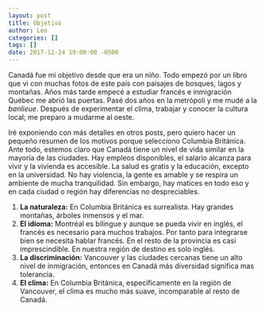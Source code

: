 ```yaml
---
layout: post
title: Objetivo
author: Leo
categories: []
tags: []
date: 2017-12-24 19:00:00 -0500
---
```


Canadá fue mi objetivo desde que era un niño. Todo empezó por un libro que vi con muchas fotos de este país con paisajes de bosques, lagos y montañas. Años más tarde empecé a estudiar francés e inmigración Québec me abrió las puertas. Pasé dos años en la metrópoli y me mudé a la <i>banlieue</i>. Después de experimentar el clima, trabajar y conocer la cultura local; me preparo a mudarme al oeste.

Iré exponiendo con más detalles en otros posts, pero quiero hacer un pequeño resumen de los motivos porque selecciono Columbia Británica. 
Ante todo, estemos claro que Canadá tiene un nivel de vida similar en la mayoría de las ciudades. Hay empleos disponibles, el salario alcanza para vivir y la vivienda es accesible. La salud es gratis y la educación, excepto en la universidad. No hay violencia, la gente es amable y se respira un ambiente de mucha tranquilidad. Sin embargo, hay matices en todo eso y en cada ciudad o región hay diferencias no despreciables.
<ol>
<li><strong>La naturaleza:</strong> En Columbia Británica es surrealista. Hay grandes montañas, árboles inmensos y el mar.</li>
<li><strong>El idioma:</strong> Montréal es bilingue y aunque se pueda vivir en inglés, el francés es necesario para muchos trabajos. Por tanto para integrarse bien se necesita hablar francés. En el resto de la provincia es casi imprescindible. En nuestra región de destino es solo inglés.</li>
<li><strong>La discriminación:</strong> Vancouver y las ciudades cercanas tiene un alto nivel de inmigración, entonces en Canadá más diversidad significa mas tolerancia.</li>
<li><strong>El clima:</strong> En Columbia Británica, específicamente en la región de Vancouver, el clima es mucho más suave, incomparable al resto de Canadá.</li>
</ol>
